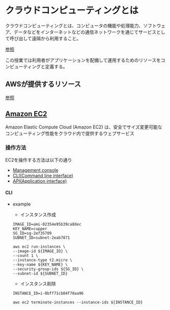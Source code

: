 # クラウドコンピューティングとは
クラウドコンピューティングとは、コンピュータの機能や処理能力、ソフトウェア、データなどをインターネットなどの通信ネットワークを通じてサービスとして呼び出して遠隔から利用すること。

[参照](http://e-words.jp/w/%E3%82%AF%E3%83%A9%E3%82%A6%E3%83%89%E3%82%B3%E3%83%B3%E3%83%94%E3%83%A5%E3%83%BC%E3%83%86%E3%82%A3%E3%83%B3%E3%82%B0.html)

この授業では利用者がアプリケーションを配備して運用するためのリソースをコンピューティングと定義する。

## AWSが提供するリソース
[参照](https://aws.amazon.com/jp/)

## [Amazon EC2](https://aws.amazon.com/jp/ec2/)
Amazon Elastic Compute Cloud (Amazon EC2) は、安全でサイズ変更可能なコンピューティング性能をクラウド内で提供するウェブサービス

### 操作方法
EC2を操作する方法は以下の通り
* [Management console](https://aws.amazon.com/jp/console/)
* [CLI(Command line interface)](https://docs.aws.amazon.com/cli/latest/reference/ec2/)
* [API(Application interface)](https://docs.aws.amazon.com/AWSEC2/latest/APIReference/Welcome.html)

#### CLI
* example
  * インスタンス作成
  ```
  IMAGE_ID=ami-02354e95b39ca8dec
  KEY_NAME=cupper
  SG_ID=sg-2ef35709
  SUBNET_ID=subnet-2eab7871

  aws ec2 run-instances \
  --image-id ${IMAGE_ID} \
  --count 1 \
  --instance-type t2.micro \
  --key-name ${KEY_NAME} \
  --security-group-ids ${SG_ID} \
  --subnet-id ${SUBNET_ID}
  ```

  * インスタンス削除
  ```
  INSTANCE_ID=i-0bff71cb84f78aa96

  aws ec2 terminate-instances --instance-ids ${INSTANCE_ID}
  ```
